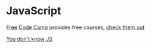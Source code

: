 # JavaScript

[Free Code Camp](http://www.freecodecamp.com/) provides free courses, [check them out](https://learn.freecodecamp.org/)

[You don't know JS](https://github.com/getify/You-Dont-Know-JS)
